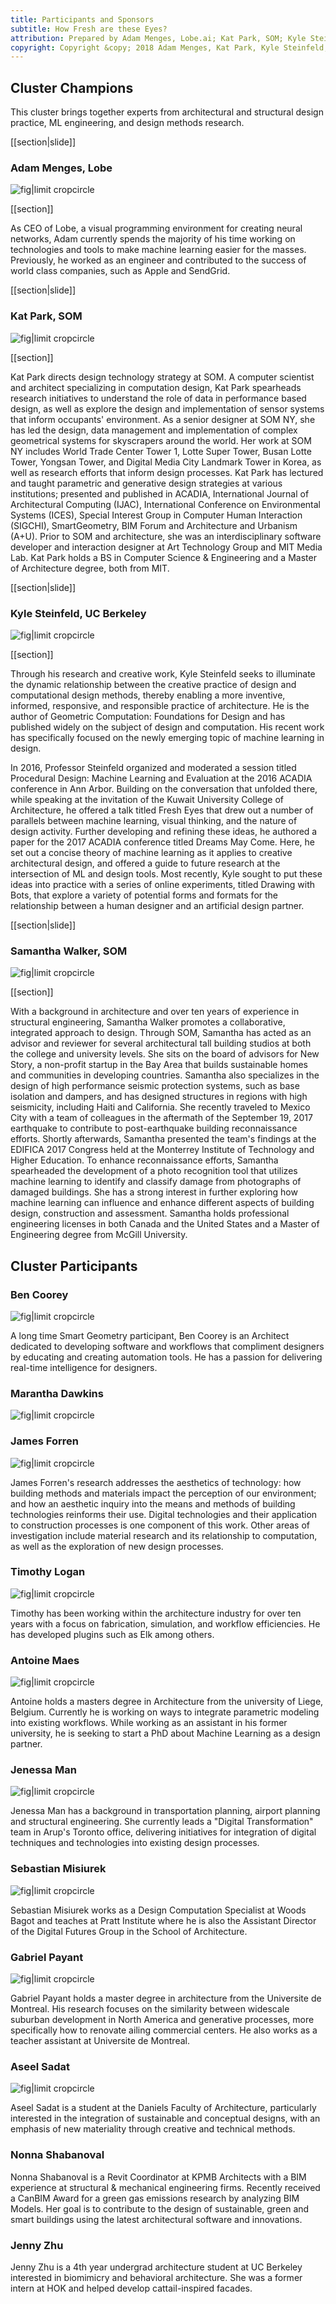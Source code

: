 ```yaml
---
title: Participants and Sponsors
subtitle: How Fresh are these Eyes?
attribution: Prepared by Adam Menges, Lobe.ai; Kat Park, SOM; Kyle Steinfeld, UC Berkeley; Samantha Walker, SOM
copyright: Copyright &copy; 2018 Adam Menges, Kat Park, Kyle Steinfeld, and Samantha Walker
---
```


## Cluster Champions

This cluster brings together experts from architectural and structural design practice, ML engineering, and design methods research.

[[section|slide]]

### Adam Menges, Lobe

![fig|limit cropcircle](img/participants/AdamMenges.jpg "Adam Menges is the CEO of Lobe")

[[section]]

As CEO of Lobe, a visual programming environment for creating neural networks, Adam currently spends the majority of his time working on technologies and tools to make machine learning easier for the masses. Previously, he worked as an engineer and contributed to the success of world class companies, such as Apple and SendGrid.

[[section|slide]]

### Kat Park, SOM

![fig|limit cropcircle](img/participants/KatPark.jpg "Kat Park is the Firmwide Emerging Technology Leader at SOM")

[[section]]

Kat Park directs design technology strategy at SOM. A computer scientist and architect specializing in computation design, Kat Park spearheads research initiatives to understand the role of data in performance based design, as well as explore the design and implementation of sensor systems that inform occupants' environment. As a senior designer at SOM NY, she has led the design, data management and implementation of complex geometrical systems for skyscrapers around the world. Her work at SOM NY includes World Trade Center Tower 1, Lotte Super Tower, Busan Lotte Tower, Yongsan Tower, and Digital Media City Landmark Tower in Korea, as well as research efforts that inform design processes. Kat Park has lectured and taught parametric and generative design strategies at various institutions; presented and published in ACADIA, International Journal of Architectural Computing (IJAC), International Conference on Environmental Systems (ICES), Special Interest Group in Computer Human Interaction (SIGCHI), SmartGeometry, BIM Forum and Architecture and Urbanism (A+U). Prior to SOM and architecture, she was an interdisciplinary software developer and interaction designer at Art Technology Group and MIT Media Lab. Kat Park holds a BS in Computer Science & Engineering and a Master of Architecture degree, both from MIT.

[[section|slide]]

### Kyle Steinfeld, UC Berkeley

![fig|limit cropcircle](img/participants/KyleSteinfeld.jpg "Kyle Steinfeld is an Assistant Professor of Architecture at the University of California, Berkeley")

[[section]]

Through his research and creative work, Kyle Steinfeld seeks to illuminate the dynamic relationship between the creative practice of design and computational design methods, thereby enabling a more inventive, informed, responsive, and responsible practice of architecture. He is the author of Geometric Computation: Foundations for Design and has published widely on the subject of design and computation. His recent work has specifically focused on the newly emerging topic of machine learning in design. 

In 2016, Professor Steinfeld organized and moderated a session titled Procedural Design: Machine Learning and Evaluation at the 2016 ACADIA conference in Ann Arbor. Building on the conversation that unfolded there, while speaking at the invitation of the Kuwait University College of Architecture, he offered a talk titled Fresh Eyes that drew out a number of parallels between machine learning, visual thinking, and the nature of design activity. Further developing and refining these ideas, he authored a paper for the 2017 ACADIA conference titled Dreams May Come. Here, he set out a concise theory of machine learning as it applies to creative architectural design, and offered a guide to future research at the intersection of ML and design tools. Most recently, Kyle sought to put these ideas into practice with a series of online experiments, titled Drawing with Bots, that explore a variety of potential forms and formats for the relationship between a human designer and an artificial design partner.

[[section|slide]]

### Samantha Walker, SOM

![fig|limit cropcircle](img/participants/SamanthaWalker.jpg "Samantha Walker is a Senior Structural Engineering Professional at SOM")

[[section]]

With a background in architecture and over ten years of experience in structural engineering, Samantha Walker promotes a collaborative, integrated approach to design. Through SOM, Samantha has acted as an advisor and reviewer for several architectural tall building studios at both the college and university levels. She sits on the board of advisors for New Story, a non-profit startup in the Bay Area that builds sustainable homes and communities in developing countries. Samantha also specializes in the design of high performance seismic protection systems, such as base isolation and dampers, and has designed structures in regions with high seismicity, including Haiti and California. She recently traveled to Mexico City with a team of colleagues in the aftermath of the September 19, 2017 earthquake to contribute to post-earthquake building reconnaissance efforts. Shortly afterwards, Samantha presented the team's findings at the EDIFICA 2017 Congress held at the Monterrey Institute of Technology and Higher Education. To enhance reconnaissance efforts, Samantha spearheaded the development of a photo recognition tool that utilizes machine learning to identify and classify damage from photographs of damaged buildings. She has a strong interest in further exploring how machine learning can influence and enhance different aspects of building design, construction and assessment. Samantha holds professional engineering licenses in both Canada and the United States and a Master of Engineering degree from McGill University.

## Cluster Participants

### Ben Coorey

![fig|limit cropcircle](img/participants/BenCoorey_sm.jpg "Ben Coorey is a Computational Designer and Founder of ArchiStar")

A long time Smart Geometry participant, Ben Coorey is an Architect dedicated to developing software and workflows that compliment designers by educating and creating automation tools. He has a passion for delivering real-time intelligence for designers.

### Marantha Dawkins

![fig|limit cropcircle](img/participants/MaranthaDawkins.jpg "")

### James Forren

![fig|limit cropcircle](img/participants/JamesForren.jpg "James Forren is an Assistant Professor at Dalhousie University in Halifax, Canada")

James Forren's research addresses the aesthetics of technology: how building methods and materials impact the perception of our environment; and how an aesthetic inquiry into the means and methods of building technologies reinforms their use. Digital technologies and their application to construction processes is one component of this work. Other areas of investigation include material research and its relationship to computation, as well as the exploration of new design processes.

### Timothy Logan

![fig|limit cropcircle](img/participants/TimonthyLogan.jpg "Timothy Logan is a computational designer at the Laboratory for Intensive Exploration (LINE) studio within HKS")

Timothy has been working within the architecture industry for over ten years with a focus on fabrication, simulation, and workflow efficiencies. He has developed plugins such as Elk among others.

### Antoine Maes

![fig|limit cropcircle](img/participants/AntoineMaes.jpg "Antoine Maes is an architect in Brussels")

Antoine holds a masters degree in Architecture from the university of Liege, Belgium. Currently he is working on ways to integrate parametric modeling into existing workflows. While working as an assistant in his former university, he is seeking to start a PhD about Machine Learning as a design partner.

### Jenessa Man

![fig|limit cropcircle](img/participants/JenessaMan.jpg "Jenessa Man is a structural designer at Arup")

Jenessa Man has a background in transportation planning, airport planning and structural engineering. She currently leads a "Digital Transformation" team in Arup's Toronto office, delivering initiatives for integration of digital techniques and technologies into existing design processes.

### Sebastian Misiurek

![fig|limit cropcircle](img/participants/SebastianMisiurek.jpg "Sebastian Misiurek is an architect, designer and educator based in Brooklyn, NY")

Sebastian Misiurek works as a Design Computation Specialist at Woods Bagot and teaches at Pratt Institute where he is also the Assistant Director of the Digital Futures Group in the School of Architecture.

### Gabriel Payant

![fig|limit cropcircle](img/participants/GabrielPayant.jpg "")

Gabriel Payant holds a master degree in architecture from the Universite de Montreal. His research focuses on the similarity between widescale suburban development in North America and generative processes, more specifically how to renovate ailing commercial centers. He also works as a teacher assistant at Universite de Montreal.

### Aseel Sadat

![fig|limit cropcircle](img/participants/AseelSadat.jpg "")

Aseel Sadat is a student at the Daniels Faculty of Architecture, particularly interested in the integration of sustainable and conceptual designs, with an emphasis of new materiality through creative and technical methods.

### Nonna Shabanoval

Nonna Shabanoval is a Revit Coordinator at KPMB Architects with a BIM experience at structural & mechanical engineering firms. Recently received a CanBIM Award for a green gas emissions research by analyzing BIM Models. Her goal is to contribute to the design of sustainable, green and smart buildings using the latest architectural software and innovations.

### Jenny Zhu

Jenny Zhu is a 4th year undergrad architecture student at UC Berkeley interested in biomimicry and behavioral architecture. She was a former intern at HOK and helped develop cattail-inspired facades.
